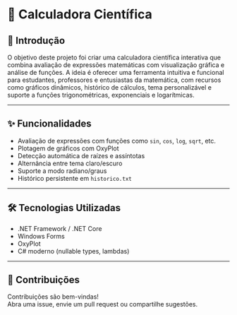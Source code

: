 
# 🧮 Calculadora Científica

## 📖 Introdução

O objetivo deste projeto foi criar uma calculadora científica interativa que combina avaliação de expressões matemáticas com visualização gráfica e análise de funções. A ideia é oferecer uma ferramenta intuitiva e funcional para estudantes, professores e entusiastas da matemática, com recursos como gráficos dinâmicos, histórico de cálculos, tema personalizável e suporte a funções trigonométricas, exponenciais e logarítmicas.

---

## ✨ Funcionalidades

- Avaliação de expressões com funções como `sin`, `cos`, `log`, `sqrt`, etc.
- Plotagem de gráficos com OxyPlot
- Detecção automática de raízes e assíntotas
- Alternância entre tema claro/escuro
- Suporte a modo radiano/graus
- Histórico persistente em `historico.txt`

---

## 🛠️ Tecnologias Utilizadas

- .NET Framework / .NET Core
- Windows Forms
- OxyPlot
- C# moderno (nullable types, lambdas)

---

## 🤝 Contribuições

Contribuições são bem-vindas!  
Abra uma issue, envie um pull request ou compartilhe sugestões.

